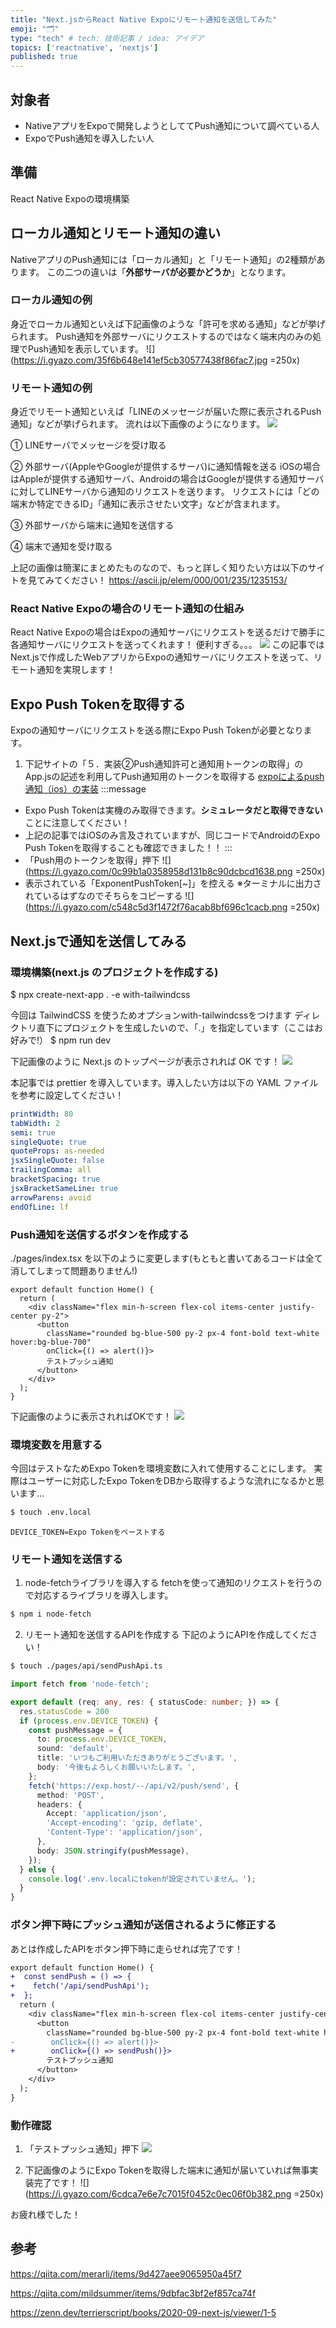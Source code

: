 ```yaml
---
title: "Next.jsからReact Native Expoにリモート通知を送信してみた"
emoji: "🗂"
type: "tech" # tech: 技術記事 / idea: アイデア
topics: ['reactnative', 'nextjs']
published: true
---
```


## 対象者
* NativeアプリをExpoで開発しようとしててPush通知について調べている人
* ExpoでPush通知を導入したい人

## 準備
React Native Expoの環境構築

## ローカル通知とリモート通知の違い
NativeアプリのPush通知には「ローカル通知」と「リモート通知」の2種類があります。
この二つの違いは「**外部サーバが必要かどうか**」となります。

### ローカル通知の例
身近でローカル通知といえば下記画像のような「許可を求める通知」などが挙げられます。
Push通知を外部サーバにリクエストするのではなく端末内のみの処理でPush通知を表示しています。
![](https://i.gyazo.com/35f6b648e141ef5cb30577438f86fac7.jpg =250x)

### リモート通知の例
身近でリモート通知といえば「LINEのメッセージが届いた際に表示されるPush通知」などが挙げられます。
流れは以下画像のようになります。
![](https://i.gyazo.com/983ae61cd57c7961c0e1d66e927a9702.jpg)

① LINEサーバでメッセージを受け取る 

② 外部サーバ(AppleやGoogleが提供するサーバ)に通知情報を送る
iOSの場合はAppleが提供する通知サーバ、Androidの場合はGoogleが提供する通知サーバに対してLINEサーバから通知のリクエストを送ります。
リクエストには「どの端末か特定できるID」「通知に表示させたい文字」などが含まれます。

③ 外部サーバから端末に通知を送信する

④ 端末で通知を受け取る

上記の画像は簡潔にまとめたものなので、もっと詳しく知りたい方は以下のサイトを見てみてください！
https://ascii.jp/elem/000/001/235/1235153/

### React Native Expoの場合のリモート通知の仕組み
React Native Expoの場合はExpoの通知サーバにリクエストを送るだけで勝手に各通知サーバにリクエストを送ってくれます！
便利すぎる。。。
![](https://i.gyazo.com/d92ce474cba7adb673d32ecc0cf23596.jpg)
この記事ではNext.jsで作成したWebアプリからExpoの通知サーバにリクエストを送って、リモート通知を実現します！

## Expo Push Tokenを取得する
Expoの通知サーバにリクエストを送る際にExpo Push Tokenが必要となります。
1. 下記サイトの「５．実装②Push通知許可と通知用トークンの取得」のApp.jsの記述を利用してPush通知用のトークンを取得する
[expoによるpush通知（ios）の実装](https://blog.sbworks.jp/2021/04/01/reactnative%EF%BC%86expo%E3%81%AB%E3%82%88%E3%82%8Bpush%E9%80%9A%E7%9F%A5%EF%BC%88ios%EF%BC%89%E3%81%AE%E5%AE%9F%E8%A3%85/)
:::message
* Expo Push Tokenは実機のみ取得できます。**シミュレータだと取得できない**ことに注意してください！
* 上記の記事ではiOSのみ言及されていますが、同じコードでAndroidのExpo Push Tokenを取得することも確認できました！！
:::
* 「Push用のトークンを取得」押下
![](https://i.gyazo.com/0c99b1a0358958d131b8c90dcbcd1638.png =250x)
* 表示されている「ExponentPushToken[~]」を控える
※ターミナルに出力されているはずなのでそちらをコピーする 
![](https://i.gyazo.com/c548c5d3f1472f76acab8bf696c1cacb.png =250x)

## Next.jsで通知を送信してみる
### 環境構築(next.js のプロジェクトを作成する)
$ npx create-next-app . -e with-tailwindcss

今回は TailwindCSS を使うためオプションwith-tailwindcssをつけます
ディレクトリ直下にプロジェクトを生成したいので、「.」を指定しています（ここはお好みで!）
$ npm run dev

下記画像のように Next.js のトップページが表示されれば OK です！
![](https://i.gyazo.com/e850f31b903b3e2dc143d0929b4cf8d0.png)

本記事では prettier を導入しています。導入したい方は以下の YAML ファイルを参考に設定してください！

```yml:.prettierrc.yml
printWidth: 80
tabWidth: 2
semi: true
singleQuote: true
quoteProps: as-needed
jsxSingleQuote: false
trailingComma: all
bracketSpacing: true
jsxBracketSameLine: true
arrowParens: avoid
endOfLine: lf
```

### Push通知を送信するボタンを作成する
./pages/index.tsx を以下のように変更します(もともと書いてあるコードは全て消してしまって問題ありません!)
```tsx:./pages/index.tsx
export default function Home() {
  return (
    <div className="flex min-h-screen flex-col items-center justify-center py-2">
      <button
        className="rounded bg-blue-500 py-2 px-4 font-bold text-white hover:bg-blue-700"
        onClick={() => alert()}>
        テストプッシュ通知
      </button>
    </div>
  );
}
```
下記画像のように表示されればOKです！
![](https://i.gyazo.com/3e5d6296be25efa2401d79da92366911.png)

### 環境変数を用意する
今回はテストなためExpo Tokenを環境変数に入れて使用することにします。
実際はユーザーに対応したExpo TokenをDBから取得するような流れになるかと思います...
```sh
$ touch .env.local
```

```:.env.local
DEVICE_TOKEN=Expo Tokenをペーストする
```

### リモート通知を送信する
1. node-fetchライブラリを導入する
fetchを使って通知のリクエストを行うので対応するライブラリを導入します。
```sh
$ npm i node-fetch
```

2. リモート通知を送信するAPIを作成する
下記のようにAPIを作成してください！
```sh
$ touch ./pages/api/sendPushApi.ts
```
```ts:./pages/api/sendPushApi.ts
import fetch from 'node-fetch';

export default (req: any, res: { statusCode: number; }) => {
  res.statusCode = 200
  if (process.env.DEVICE_TOKEN) {
    const pushMessage = {
      to: process.env.DEVICE_TOKEN,
      sound: 'default',
      title: 'いつもご利用いただきありがとうございます。',
      body: '今後もよろしくお願いいたします。',
    };
    fetch('https://exp.host/--/api/v2/push/send', {
      method: 'POST',
      headers: {
        Accept: 'application/json',
        'Accept-encoding': 'gzip, deflate',
        'Content-Type': 'application/json',
      },
      body: JSON.stringify(pushMessage),
    });
  } else {
    console.log('.env.localにtokenが設定されていません。');
  }
}
```

### ボタン押下時にプッシュ通知が送信されるように修正する
あとは作成したAPIをボタン押下時に走らせれば完了です！
```diff tsx:./pages/index.tsx
export default function Home() {
+  const sendPush = () => {
+    fetch('/api/sendPushApi');
+  };
  return (
    <div className="flex min-h-screen flex-col items-center justify-center py-2">
      <button
        className="rounded bg-blue-500 py-2 px-4 font-bold text-white hover:bg-blue-700"
-        onClick={() => alert()}>
+        onClick={() => sendPush()}>
        テストプッシュ通知
      </button>
    </div>
  );
}
```

### 動作確認
1. 「テストプッシュ通知」押下
![](https://i.gyazo.com/554ad753268e734c941d97ba36554b62.png)

2. 下記画像のようにExpo Tokenを取得した端末に通知が届いていれば無事実装完了です！
![](https://i.gyazo.com/6cdca7e6e7c7015f0452c0ec06f0b382.png =250x)

お疲れ様でした！

## 参考
https://qiita.com/merarli/items/9d427aee9065950a45f7

https://qiita.com/mildsummer/items/9dbfac3bf2ef857ca74f

https://zenn.dev/terrierscript/books/2020-09-next-js/viewer/1-5